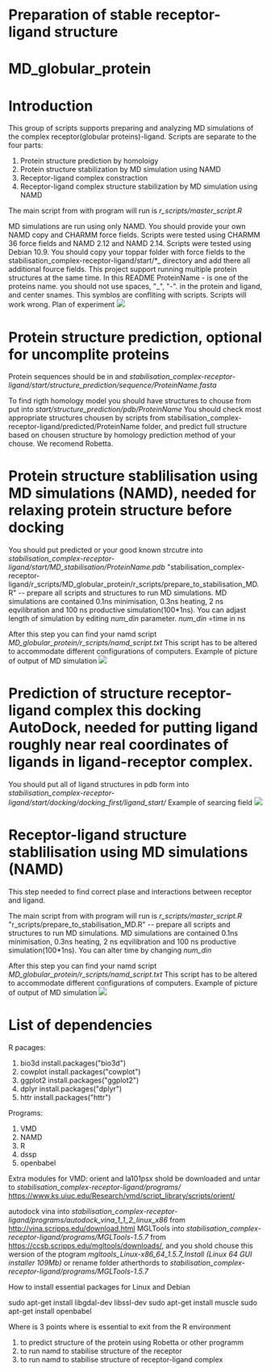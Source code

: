 # Preparation of stable receptor-ligand structure 

# MD_globular_protein

# Introduction

This group of scripts supports preparing and analyzing MD simulations of the complex receptor(globular proteins)-ligand.
Scripts are separate to the four parts:
1. Protein structure prediction by homoloigy
2. Protein structure stabilization by MD simulation using NAMD
3. Receptor-ligand complex constraction
4. Receptor-ligand complex structure stabilization by MD simulation using NAMD

The main script from with program will run is _*r_scripts/master_script.R*_

MD simulations are run using only NAMD. 
You should provide your own NAMD copy and CHARMM force fields.
Scripts were tested using CHARMM 36 force fields and NAMD 2.12 and NAMD 2.14.
Scripts were tested using Debian 10.9.
You should copy your toppar folder with force fields to the stabilisation_complex-receptor-ligand/start/*_ directory and add there all additional fource fields.
This project support running multiple protein structures at the same time. In this README ProteinName - is one of the proteins name. you should not use spaces, "_", "-". in the protein and ligand, and center snames. This symblos are confliting with scripts. Scripts will work wrong. 
Plan of experiment ![](pictures/fig.1.jpg)

# Protein structure prediction, optional for uncomplite proteins

Protein sequences should be in and _*stabilisation_complex-receptor-ligand/start/structure_prediction/sequence/ProteinName.fasta*_ 

To find rigth homology model you should have structures to chouse from put into _*start/structure_prediction/pdb/ProteinName*_
You should check most appropriate structures chousen by scripts from stabilisation_complex-receptor-ligand/predicted/ProteinName folder, and predict full structure based on chousen structure by homology prediction method of your chouse. We recomend Robetta. 

# Protein structure stablilisation using MD simulations (NAMD), needed for relaxing protein structure before docking

You should put predicted or your good known strcutre into _*stabilisation_complex-receptor-ligand/start/MD_stabilisation/ProteinName.pdb*_
"stabilisation_complex-receptor-ligand/r_scripts/MD_globular_protein/r_scripts/prepare_to_stabilisation_MD.R" -- prepare all scripts and structures to run MD simulations. 
MD simulations are contained 0.1ns minimisation, 0.3ns heating, 2 ns eqvilibration and 100 ns productive simulation(100\*1ns).
You can adjast length of simulation by editing _*num_din*_ parameter. _*num_din*_ =time in ns

After this step you can find your namd script _*MD\_globular\_protein/r\_scripts/namd\_script.txt*_
This script has to be altered to accommodate different configurations of computers. 
Example of picture of output of MD simulation ![](pictures/RMSD_RMSF_Second_str_ACHE.png)

# Prediction of structure receptor-ligand complex this docking AutoDock, needed for putting ligand roughly near real coordinates of ligands in ligand-receptor complex.

You should put all of ligand structures in pdb form into _*stabilisation_complex-receptor-ligand/start/docking/docking_first/ligand_start/*_
Example of searcing field ![](pictures/fig.2.png)

# Receptor-ligand structure stablilisation using MD simulations (NAMD)

This step needed to find correct plase and interactions between receptor and ligand.

The main script from with program will run is _*r_scripts/master_script.R*_
"r_scripts/prepare_to_stabilisation_MD.R" -- prepare all scripts and structures 
to run MD simulations. MD simulations are contained 0.1ns minimisation, 0.3ns heating,
2 ns eqvilibration and 100 ns productive simulation(100\*1ns). 
You can alter time by changing _*num_din*_

After this step you can find your namd script _*MD\_globular\_protein/r\_scripts/namd\_script.txt*_
This script has to be altered to accommodate different configurations of computers. 
Example of picture of output of MD simulation ![](pictures/fin_structure_energy_ACh.png)

# List of dependencies

R pacages:
1. bio3d install.packages("bio3d")
2. cowplot install.packages("cowplot")
3. ggplot2 install.packages("ggplot2")
4. dplyr install.packages("dplyr")
5. httr install.packages("httr")

Programs:
1. VMD
2. NAMD
3. R
4. dssp 
5. openbabel

Extra modules for VMD: orient and la101psx shold be downloaded and untar to _*stabilisation_complex-receptor-ligand/programs/*_
https://www.ks.uiuc.edu/Research/vmd/script_library/scripts/orient/

autodock vina into _*stabilisation_complex-receptor-ligand/programs/autodock_vina_1_1_2_linux_x86*_ from http://vina.scripps.edu/download.html
MGLTools into _*stabilisation_complex-receptor-ligand/programs/MGLTools-1.5.7*_ from https://ccsb.scripps.edu/mgltools/downloads/, and you shold chouse this wersion of the ptogram _*mgltools_Linux-x86_64_1.5.7_Install (Linux 64 GUI installer 109Mb)*_ or rename folder atherthords to _*stabilisation_complex-receptor-ligand/programs/MGLTools-1.5.7*_

How to install essential packages for Linux and Debian

sudo apt-get install libgdal-dev libssl-dev
sudo apt-get install muscle
sudo apt-get install openbabel

Where is 3 points where is essential to exit from the R environment
1. to predict structure of the protein using Robetta or other programm
2. to run namd to stabilise structure of the receptor
3. to run namd to stabilise structure of receptor-ligand complex

